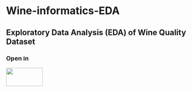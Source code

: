 # Wine-informatics-EDA
## Exploratory Data Analysis (EDA) of Wine Quality Dataset

<h3>Open in</h3> <img src="https://www.vectorlogo.zone/logos/heroku/heroku-ar21.png" width="100" height="50" />

